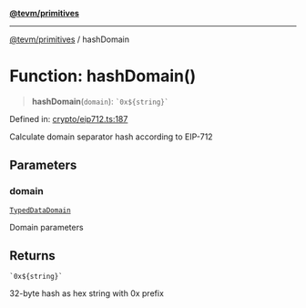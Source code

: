 [**@tevm/primitives**](../README.md)

***

[@tevm/primitives](../globals.md) / hashDomain

# Function: hashDomain()

> **hashDomain**(`domain`): `` `0x${string}` ``

Defined in: [crypto/eip712.ts:187](https://github.com/evmts/primitives/blob/main/src/crypto/eip712.ts#L187)

Calculate domain separator hash according to EIP-712

## Parameters

### domain

[`TypedDataDomain`](../interfaces/TypedDataDomain.md)

Domain parameters

## Returns

`` `0x${string}` ``

32-byte hash as hex string with 0x prefix

